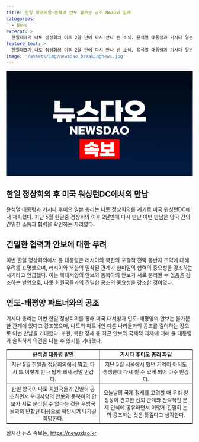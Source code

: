 ```yaml
---
title: 한일 북대서양·동북아 안보 불가분 공조 NATO와 함께
categories:
  - News
excerpt: >
  한일대표가 나토 정상회의 이후 2달 만에 다시 만나 뵌 소식. 윤석열 대통령과 기시다 일본 총리는 신뢰를 바탕으로 양국 간의 긴밀한 소통과 협력을 이어가고 있으며, 나토 참석을 통해 국제 안보와의 공조를 강조함. 미국 대서양과 인도-태평양 안보는 불가분한 관계이며, 북한 정세 등 국제적 과제에 대한 논의도 진행될 예정.
feature_text: >
  한일대표가 나토 정상회의 이후 2달 만에 다시 만나 뵌 소식. 윤석열 대통령과 기시다 일본 총리는 신뢰를 바탕으로 양국 간의 긴밀한 소통과 협력을 이어가고 있으며, 나토 참석을 통해 국제 안보와의 공조를 강조함. 미국 대서양과 인도-태평양 안보는 불가분한 관계이며, 북한 정세 등 국제적 과제에 대한 논의도 진행될 예정.
image: '/assets/img/newsdao_breakingnews.jpg'
---
```


<p><img src="/assets/img/newsdao_breakingnews.jpg" alt="bookingtag 속보" /></p>

<h2 data-ke-size="size26">한일 정상회의 후 미국 워싱턴DC에서의 만남</h2>

<p data-ke-size="size16">윤석열 대통령과 기시다 후미오 일본 총리는 나토 정상회의를 계기로 미국 워싱턴DC에서 재회했다. 지난 5월 한일중 정상회의 이후 2달만에 다시 만난 이번 만남은 양국 간의 긴밀한 소통과 협력을 확인하는 자리였다.</p>

<h2 data-ke-size="size26">긴밀한 협력과 안보에 대한 우려</h2>

<p data-ke-size="size16">이번 한일 정상회의에서 윤 대통령은 러시아와 북한의 포괄적 전략 동반자 조약에 대해 우려를 표명했으며, 러시아와 북한의 밀착된 관계가 한미일의 협력의 중요성을 강조하는 시기라고 언급했다. 이는 북대서양의 안보와 동북아의 안보가 서로 분리될 수 없음을 강조하는 발언으로, 나토 회원국들과의 긴밀한 공조의 중요성을 강조한 것이었다.</p>

<h2 data-ke-size="size26">인도-태평양 파트너와의 공조</h2>

<p data-ke-size="size16">기시다 총리는 이번 한일 정상회의를 통해 미국 대서양과 인도-태평양의 안보는 불가분한 관계에 있다고 강조했으며, 나토의 파트너인 다른 나라들과의 공조를 깊이하는 장으로 이번 만남을 기대했다. 또한, 북한 정세 등 최근 안보와 국제적 과제에 대해 윤 대통령과 솔직하게 의견을 나눌 수 있기를 기대했다.</p>

<table style="width: 100%;" border="1">
<tbody>
<tr>
<td style="text-align: center; width: 50%;"><b>윤석열 대통령 발언</b></td>
<td style="text-align: center; width: 50%;"><b>기시다 후미오 총리 화답</b></td>
</tr>
<tr>
<td style="text-align: center; height: 17px;">지난 5월 한일중 정상회의에서 뵙고, 다시 또 이렇게 만나 뵙게 돼서 정말 반갑다.</td>
<td style="text-align: center; height: 17px;">지난 5월 서울에서 뵀던 기억이 아직도 생생한데 다시 뵐 수 있게 되어 아주 반갑다.</td>
</tr>
<tr>
<td style="text-align: center; height: 17px;">한일 양국이 나토 회원국들과 긴밀히 공조하면서 북대서양의 안보와 동북아의 안보가 서로 분리될 수 없다는 것을 우방국들과의 단합된 대응으로 확인시켜 나가길 희망한다.</td>
<td style="text-align: center; height: 17px;">오늘날의 국제 정세를 고려할 때 우리 양 정상이 견고한 신뢰 관계와 전략적인 문제 인식에 공유하면서 이렇게 긴밀히 논의·공조하는 것은 뜻깊다고 생각한다.</td>
</tr>
</tbody>
</table>
실시간 뉴스 속보는, <a href="https://newsdao.kr" rel="dofollow">https://newsdao.kr</a>


